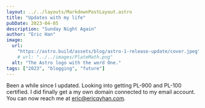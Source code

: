 ```yaml
---
layout: ../../layouts/MarkdownPostLayout.astro
title: "Updates with my life"
pubDate: 2023-04-05
description: "Sunday Night Again"
author: "Eric Han"
image:
  url:
    "https://astro.build/assets/blog/astro-1-release-update/cover.jpeg"
    # url: "../../images/PlateMath.png"
  alt: "The Astro logo with the word One."
tags: ["2023", "blogging", "future"]
---
```


Been a while since I updated. Looking into getting PL-900 and PL-100 certified. I did finally get a my own domain connected to my email account. You can now reach me at eric@ericqyhan.com.